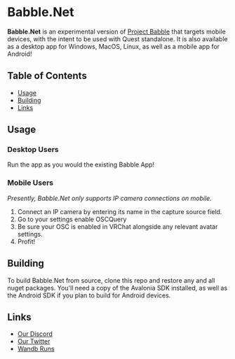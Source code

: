 # Babble.Net

**Babble.Net** is an experimental version of [Project Babble](https://github.com/Project-Babble/ProjectBabble) that targets mobile devices, with the intent to be used with Quest standalone. It is also available as a desktop app for Windows, MacOS, Linux, as well as a mobile app for Android!

## Table of Contents
- [Usage](#usage)
- [Building](#building)
- [Links](#links)

## Usage 
### Desktop Users
Run the app as you would the existing Babble App!

### Mobile Users
*Presently, Babble.Net only supports IP camera connections on mobile.*

1) Connect an IP camera by entering its name in the capture source field.
1) Go to your settings enable OSCQuery
1) Be sure your OSC is enabled in VRChat alongside any relevant avatar settings.
1) Profit!

## Building
To build Babble.Net from source, clone this repo and restore any and all nuget packages. You'll need a copy of the Avalonia SDK installed, as well as the Android SDK if you plan to build for Android devices.

## Links
- [Our Discord](https://discord.gg/XAMZmjBktk)
- [Our Twitter](https://x.com/projectBabbleVR)
- [Wandb Runs](https://wandb.ai/summerai/ProjectBabble)
